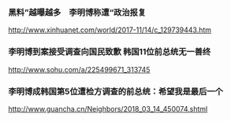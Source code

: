 ### 黑料”越曝越多　李明博称遭“政治报复
http://www.xinhuanet.com/world/2017-11/14/c_129739443.htm
### 李明博到案接受调查向国民致歉 韩国11位前总统无一善终
http://www.sohu.com/a/225499671_313745
### 李明博成韩国第5位遭检方调查的前总统：希望我是最后一个
http://www.guancha.cn/Neighbors/2018_03_14_450074.shtml
